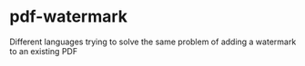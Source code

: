 # pdf-watermark
Different languages trying to solve the same problem of adding a watermark to an existing PDF
